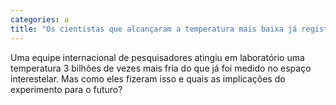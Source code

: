 ```yaml
---
categories: a
title: "Os cientistas que alcançaram a temperatura mais baixa já registrada no universo"
---
```

Uma equipe internacional de pesquisadores atingiu em laboratório uma temperatura 3 bilhões de vezes mais fria do que já foi medido no espaço interestelar. Mas como eles fizeram isso e quais as implicações do experimento para o futuro?